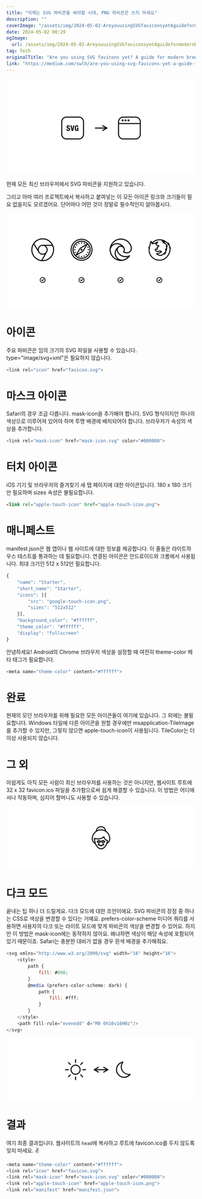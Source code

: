 ```yaml
---
title: "이제는 SVG 파비콘을 써야할 시대, PNG 파비콘은 쓰지 마세요"
description: ""
coverImage: "/assets/img/2024-05-02-AreyouusingSVGfaviconsyetAguideformodernbrowsers_0.png"
date: 2024-05-02 00:29
ogImage: 
  url: /assets/img/2024-05-02-AreyouusingSVGfaviconsyetAguideformodernbrowsers_0.png
tag: Tech
originalTitle: "Are you using SVG favicons yet? A guide for modern browsers."
link: "https://medium.com/swlh/are-you-using-svg-favicons-yet-a-guide-for-modern-browsers-836a6aace3df"
---
```



![이미지](/assets/img/2024-05-02-AreyouusingSVGfaviconsyetAguideformodernbrowsers_0.png)

현재 모든 최신 브라우저에서 SVG 파비콘을 지원하고 있습니다.

그리고 아마 여러 프로젝트에서 복사하고 붙여넣는 이 모든 아이콘 링크와 크기들이 필요 없을지도 모르겠어요. 단어마다 어떤 것이 정말로 필수적인지 알아봅시다.

![이미지](/assets/img/2024-05-02-AreyouusingSVGfaviconsyetAguideformodernbrowsers_1.png)

<div class="content-ad"></div>

# 아이콘

주요 파비콘은 임의 크기의 SVG 파일을 사용할 수 있습니다. type="image/svg+xml"은 필요하지 않습니다.

```js
<link rel="icon" href="favicon.svg">
```

# 마스크 아이콘

<div class="content-ad"></div>

Safari의 경우 조금 다릅니다. mask-icon을 추가해야 합니다. SVG 형식이지만 하나의 색상으로 이루어져 있어야 하며 투명 배경에 배치되어야 합니다. 브라우저가 속성의 색상을 추가합니다.

```js
<link rel="mask-icon" href="mask-icon.svg" color="#000000">
```

# 터치 아이콘

iOS 기기 및 브라우저의 즐겨찾기 새 탭 페이지에 대한 아이콘입니다. 180 x 180 크기만 필요하며 sizes 속성은 불필요합니다.

<div class="content-ad"></div>

```md
<link rel="apple-touch-icon" href="apple-touch-icon.png">
```

# 매니페스트

manifest.json은 웹 앱이나 웹 사이트에 대한 정보를 제공합니다. 이 줄들은 라이트하우스 테스트를 통과하는 데 필요합니다. 연결된 아이콘은 안드로이드와 크롬에서 사용됩니다. 최대 크기인 512 x 512만 필요합니다.

```js
{
    "name": "Starter",
    "short_name": "Starter",
    "icons": [{
        "src": "google-touch-icon.png",
        "sizes": "512x512"
    }],
    "background_color": "#ffffff",
    "theme_color": "#ffffff",
    "display": "fullscreen"
}
```

<div class="content-ad"></div>

안녕하세요! Android의 Chrome 브라우저 색상을 설정할 때 여전히 theme-color 메타 태그가 필요합니다.

```js
<meta name="theme-color" content="#ffffff">
```

# 완료

현재의 모던 브라우저를 위해 필요한 모든 아이콘들이 여기에 있습니다. 그 외에는 불필요합니다. Windows 타일에 다른 아이콘을 원할 경우에만 msapplication-TileImage를 추가할 수 있지만, 그렇지 않으면 apple-touch-icon이 사용됩니다. TileColor는 더 이상 사용되지 않습니다.

<div class="content-ad"></div>

# 그 외

아쉽게도 아직 모든 사람이 최신 브라우저를 사용하는 것은 아니지만, 웹사이트 루트에 32 x 32 favicon.ico 파일을 추가함으로써 쉽게 해결할 수 있습니다. 이 방법은 어디에서나 작동하며, 심지어 할머니도 사용할 수 있습니다.

![이미지](/assets/img/2024-05-02-AreyouusingSVGfaviconsyetAguideformodernbrowsers_2.png)

# 다크 모드

<div class="content-ad"></div>

끝내는 팁 하나 더 드릴게요. 다크 모드에 대한 조언이에요. SVG 파비콘의 장점 중 하나는 CSS로 색상을 변경할 수 있다는 거예요. prefers-color-scheme 미디어 쿼리를 사용하면 사용자의 다크 또는 라이트 모드에 맞게 파비콘의 색상을 변경할 수 있어요. 하지만 이 방법은 mask-icon에는 동작하지 않아요. 왜냐하면 색상이 해당 속성에 포함되어 있기 때문이죠. Safari는 충분한 대비가 없을 경우 흰색 배경을 추가해줘요.

```js
<svg xmlns="http://www.w3.org/2000/svg" width="16" height="16">
    <style>
        path {
            fill: #000;
        }
        @media (prefers-color-scheme: dark) {
            path {
                fill: #fff;
            }
        }
    </style>
    <path fill-rule="evenodd" d="M0 0h16v16H0z"/>
</svg>
```

<img src="/assets/img/2024-05-02-AreyouusingSVGfaviconsyetAguideformodernbrowsers_3.png" />

# 결과

<div class="content-ad"></div>

여기 최종 결과입니다. 웹사이트의 `head`에 복사하고 루트에 favicon.ico를 두지 않도록 잊지 마세요. ✌️

```js
<meta name="theme-color" content="#ffffff">
<link rel="icon" href="favicon.svg">
<link rel="mask-icon" href="mask-icon.svg" color="#000000">
<link rel="apple-touch-icon" href="apple-touch-icon.png">
<link rel="manifest" href="manifest.json">
```